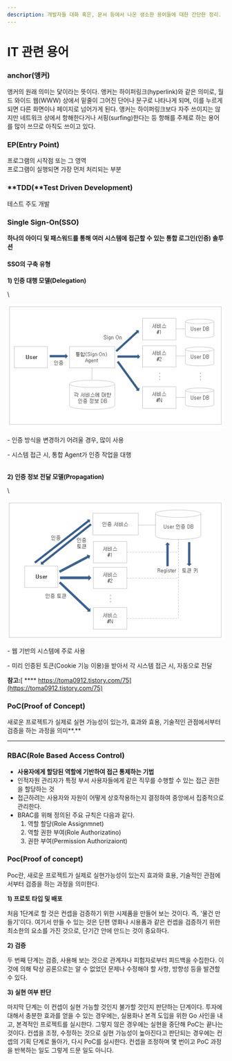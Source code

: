 ```yaml
---
description: 개발자들 대화 혹은, 문서 등에서 나온 생소한 용어들에 대한 간단한 정리.
---
```


# IT 관련 용어

### **anchor(앵커)**

앵커의 원래 의미는 닻이라는 뜻이다. 앵커는 하이퍼링크(hyperlink)와 같은 의미로, 월드 와이드 웹(WWW) 상에서 밑줄이 그어진 단어나 문구로 나타나게 되며, 이를 누르게 되면 다른 화면이나 페이지로 넘어가게 된다. 앵커는 하이퍼링크보다 자주 쓰이지는 않지만 네트워크 상에서 항해한다거나 서핑(surfing)한다는 등 항해를 주제로 하는 용어를 많이 쓰므로 아직도 쓰이고 있다.

### **EP(Entry Point)**

프로그램의 시작점 또는 그 영역\
프로그램이 실행되면 가장 먼저 처리되는 부분

### **TDD(**Test Driven Development)

테스트 주도 개발

### Single Sign-On(SSO)

**하나의 아이디 및 패스워드를 통해 여러 시스템에 접근할 수 있는 통합 로그인(인증) 솔루션**

#### SSO의 구축 유형

**1) 인증 대행 모델(Delegation)**

\


![](<../.gitbook/assets/image (36) (1) (1) (1).png>)

\- 인증 방식을 변경하기 어려울 경우, 많이 사용

\- 시스템 접근 시, 통합 Agent가 인증 작업을 대행

\
**2) 인증 정보 전달 모델(Propagation)**

\


![](<../.gitbook/assets/image (20) (1) (1) (1) (1) (1).png>)

\- 웹 기반의 시스템에 주로 사용

\- 미리 인증된 토큰(Cookie 기능 이용)을 받아서 각 시스템 접근 시, 자동으로 전달

**참고:**[ **** https://toma0912.tistory.com/75](https://toma0912.tistory.com/75)

### **PoC(Proof of Concept)** <a href="#se-370436c1-f877-4a6a-966a-3e9bad0cb858" id="se-370436c1-f877-4a6a-966a-3e9bad0cb858"></a>

새로운 프로젝트가 실제로 실현 가능성이 있는가, 효과와 효용, 기술적인 관점에서부터 검증을 하는 과정을 의미**.**

****

### RBAC(Role Based Access Control)

* **사용자에게 할당된 역할에 기반하여 접근 통제하는 기법**
* 인적자원 관리자가 특정 부서 사용자들에게 같은 직무를 수행할 수 있는 접근 권한을 할당하는 것
* 접근하려는 사용자와 자원이 어떻게 상호작용하는지 결정하여 중앙에서 집중적으로 관리한다.
* BRAC를 위해 정의된 주요 규칙은 다음과 같다.
  1. 역할 할당(Role Assignmnet)
  2. 역할 권한 부여(Role Authorizatino)
  3. 권한 부여(Permission Authorizaiont)

### **Poc(Proof of concept)** <a href="#poc-proof-of-concept" id="poc-proof-of-concept"></a>

Poc란, 새로운 프로젝트가 실제로 실현가능성이 있는지 효과와 효용, 기술적인 관점에서부터 검증을 하는 과정을 의미한다.

&#x20;

**1) 프로토 타입 및 배포**

처음 1단계로 할 것은 컨셉을 검증하기 위한 시제품을 만들어 보는 것이다. 즉, '물건 만들기'이다. 여기서 만들 수 있는 것은 단편 영화나 시용품과 같은 컨셉을 검증하기 위한 최소한의 요소를 가진 것으로, 단기간 안에 만드는 것이 중요하다.

&#x20;

**2) 검증**

두 번째 단계는 검증, 사용해 보는 것으로 관계자나 피험자로부터 피드백을 수집한다. 이것에 의해 탁상 공론으로는 알 수 없었던 문제나 수정해야 할 사항, 방향성 등을 발견할 수 있다.

&#x20;

**3) 실현 여부 판단**

마지막 단계는 이 컨셉이 실현 가능할 것인지 불가할 것인지 판단하는 단계이다. 투자에 대해서 충분한 효과를 얻을 수 있는 경우에는, 실용화나 본격 도입을 위한 Go 사인을 내고, 본격적인 프로젝트를 실시한다. 그렇지 않은 경우에는 실현을 중단해 PoC는 끝나는 것이다. 컨셉을 조정, 수정하는 것으로 실현 가능성이 높아진다고 판단되는 경우에는 컨셉의 기획 단계로 돌아가, 다시 PoC를 실시한다. 컨셉을 조정하며 몇 번이고 PoC 과정을 반복하는 일도 그렇게 드문 일도 아니다.

